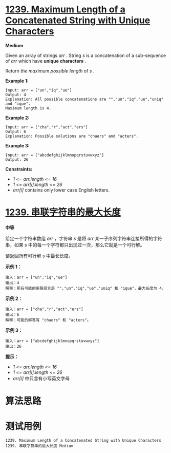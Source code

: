 # [1239. Maximum Length of a Concatenated String with Unique Characters][enTitle]

**Medium**

Given an array of strings  *arr* . String  *s*  is a concatenation of a sub-sequence of  *arr*  which have **unique characters** .

Return  *the maximum possible length*  of  *s* .



**Example 1:** 

```
Input: arr = ["un","iq","ue"]
Output: 4
Explanation: All possible concatenations are "","un","iq","ue","uniq" and "ique".
Maximum length is 4.

```

**Example 2:** 

```
Input: arr = ["cha","r","act","ers"]
Output: 6
Explanation: Possible solutions are "chaers" and "acters".

```

**Example 3:** 

```
Input: arr = ["abcdefghijklmnopqrstuvwxyz"]
Output: 26

```



**Constraints:** 

-  *1 <= arr.length <= 16*  
-  *1 <= arr[i].length <= 26*  
-  *arr[i]*  contains only lower case English letters.


# [1239. 串联字符串的最大长度][cnTitle]

**中等**

给定一个字符串数组  *arr* ，字符串  *s*  是将  *arr*  某一子序列字符串连接所得的字符串，如果  *s*  中的每一个字符都只出现过一次，那么它就是一个可行解。

请返回所有可行解  *s*  中最长长度。



**示例 1：** 

```
输入：arr = ["un","iq","ue"]
输出：4
解释：所有可能的串联组合是 "","un","iq","ue","uniq" 和 "ique"，最大长度为 4。

```

**示例 2：** 

```
输入：arr = ["cha","r","act","ers"]
输出：6
解释：可能的解答有 "chaers" 和 "acters"。

```

**示例 3：** 

```
输入：arr = ["abcdefghijklmnopqrstuvwxyz"]
输出：26

```



**提示：** 

-  *1 <= arr.length <= 16*  
-  *1 <= arr[i].length <= 26*  
-  *arr[i]*  中只含有小写英文字母




# 算法思路

# 测试用例
```
1239. Maximum Length of a Concatenated String with Unique Characters 1239. 串联字符串的最大长度 Medium
```

[enTitle]: https://leetcode.com/problems/maximum-length-of-a-concatenated-string-with-unique-characters/
[cnTitle]: https://leetcode-cn.com/problems/maximum-length-of-a-concatenated-string-with-unique-characters/
